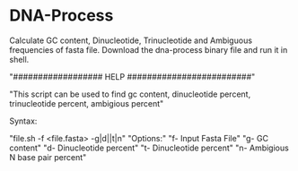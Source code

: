 # DNA-Process
Calculate GC content, Dinucleotide, Trinucleotide and Ambiguous frequencies of fasta file.
Download the dna-process binary file and run it in shell.


"################## HELP #########################"

"This script can be used to find gc content, dinucleotide percent, trinucleotide percent, ambigious percent"

Syntax:

"file.sh -f <file.fasta> -g|d||t|n"
"Options:"
"f- Input Fasta File"
"g- GC content"
"d- Dinucleotide percent"
"t- Dinucleotide percent"
"n- Ambigious N base pair percent"
